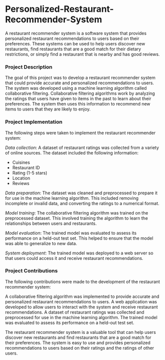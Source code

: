 # Personalized-Restaurant-Recommender-System
A restaurant recommender system is a software system that provides personalized restaurant recommendations to users based on their preferences. These systems can be used to help users discover new restaurants, find restaurants that are a good match for their dietary restrictions, or simply find a restaurant that is nearby and has good reviews.

### Project Description

The goal of this project was to develop a restaurant recommender system that could provide accurate and personalized recommendations to users. The system was developed using a machine learning algorithm called collaborative filtering. Collaborative filtering algorithms work by analyzing the ratings that users have given to items in the past to learn about their preferences. The system then uses this information to recommend new items to users that they are likely to enjoy.

### Project Implementation

The following steps were taken to implement the restaurant recommender system:

*Data collection*: A dataset of restaurant ratings was collected from a variety of online sources. The dataset included the following information:

* Cuisines
* Restaurant ID
* Rating (1-5 stars)
* Location
* Reviews

*Data preparation*: The dataset was cleaned and preprocessed to prepare it for use in the machine learning algorithm. This included removing incomplete or invalid data, and converting the ratings to a numerical format.

*Model training*: The collaborative filtering algorithm was trained on the preprocessed dataset. This involved training the algorithm to learn the relationships between users and restaurants.

*Model evaluation*: The trained model was evaluated to assess its performance on a held-out test set. This helped to ensure that the model was able to generalize to new data.

*System deployment*: The trained model was deployed to a web server so that users could access it and receive restaurant recommendations.

### Project Contributions

The following contributions were made to the development of the restaurant recommender system:

A collaborative filtering algorithm was implemented to provide accurate and personalized restaurant recommendations to users.
A web application was developed to allow users to interact with the system and receive restaurant recommendations.
A dataset of restaurant ratings was collected and preprocessed for use in the machine learning algorithm.
The trained model was evaluated to assess its performance on a held-out test set.

The restaurant recommender system is a valuable tool that can help users discover new restaurants and find restaurants that are a good match for their preferences. The system is easy to use and provides personalized recommendations to users based on their ratings and the ratings of other users.
